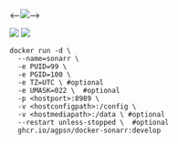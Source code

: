 <--![ ](https://img.shields.io/github/v/tag/agpsn/sonarr-develop?color=00CCFF&label=:develop&style=plastic&logo=%20)-->

![ ](https://ghcr-badge.egpl.dev/agpsn/docker-sonarr/size?tag=develop)
![ ](https://ghcr-badge.egpl.dev/agpsn/docker-sonarr/latest_tag?trim=major&label=develop)

```
docker run -d \
  --name=sonarr \
  -e PUID=99 \
  -e PGID=100 \
  -e TZ=UTC \ #optional
  -e UMASK=022 \  #optional
  -p <hostport>:8989 \
  -v <hostconfigpath>:/config \
  -v <hostmediapath>:/data \ #optional
  --restart unless-stopped \  #optional
  ghcr.io/agpsn/docker-sonarr:develop
```
